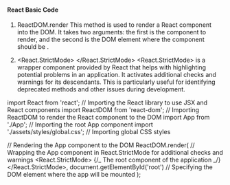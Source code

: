 <!-- @format -->

#### React Basic Code

1. ReactDOM.render
   This method is used to render a React component into the DOM. It takes two arguments: the first is the component to render, and the second is the DOM element where the component should be .

2. <React.StrictMode>
   <App />
   </React.StrictMode>
   <React.StrictMode> is a wrapper component provided by React that helps with highlighting potential problems in an application. It activates additional checks and warnings for its descendants. This is particularly useful for identifying deprecated methods and other issues during development.

import React from 'react'; // Importing the React library to use JSX and React components
import ReactDOM from 'react-dom'; // Importing ReactDOM to render the React component to the DOM
import App from './App'; // Importing the root App component
import './assets/styles/global.css'; // Importing global CSS styles

// Rendering the App component to the DOM
ReactDOM.render(
// Wrapping the App component in React.StrictMode for additional checks and warnings
<React.StrictMode>
<App /> {/_ The root component of the application _/}
</React.StrictMode>,
document.getElementById('root') // Specifying the DOM element where the app will be mounted
);
